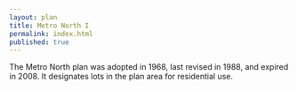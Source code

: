 ```yaml
---
layout: plan
title: Metro North I
permalink: index.html
published: true
---
```


The Metro North plan was adopted in 1968, last revised in 1988, and expired in 2008. It designates lots in the plan area for residential use.